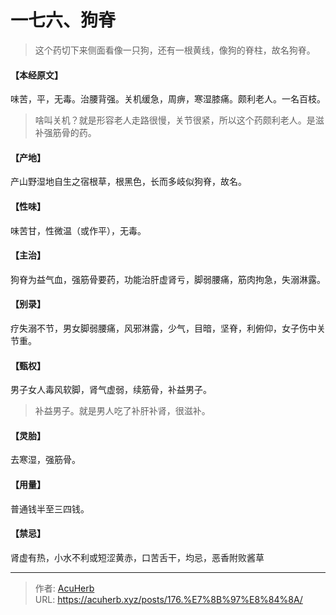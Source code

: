 # 一七六、狗脊


> 这个药切下来侧面看像一只狗，还有一根黄线，像狗的脊柱，故名狗脊。

#### 【本经原文】
味苦，平，无毒。治腰背强。关机缓急，周痹，寒湿膝痛。颇利老人。一名百枝。

> 啥叫关机？就是形容老人走路很慢，关节很紧，所以这个药颇利老人。是滋补强筋骨的药。

#### 【产地】
产山野湿地自生之宿根草，根黑色，长而多岐似狗脊，故名。
#### 【性味】
味苦甘，性微温（或作平），无毒。
#### 【主治】
狗脊为益气血，强筋骨要药，功能治肝虚肾亏，脚弱腰痛，筋肉拘急，失溺淋露。
#### 【别录】
疗失溺不节，男女脚弱腰痛，风邪淋露，少气，目暗，坚脊，利俯仰，女子伤中关节重。
#### 【甄权】
男子女人毒风软脚，肾气虚弱，续筋骨，补益男子。

> 补益男子。就是男人吃了补肝补肾，很滋补。

#### 【灵胎】
去寒湿，强筋骨。
#### 【用量】
普通钱半至三四钱。
#### 【禁忌】
肾虚有热，小水不利或短涩黄赤，口苦舌干，均忌，恶香附败酱草

---

> 作者: [AcuHerb](https://acuherb.xyz)  
> URL: https://acuherb.xyz/posts/176.%E7%8B%97%E8%84%8A/  

